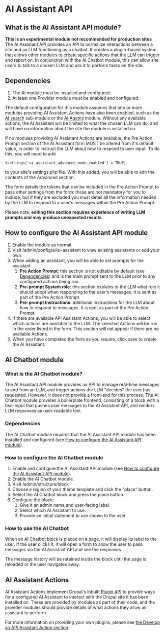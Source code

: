 # AI Assistant API
## What is the AI Assistant API module?
**This is an experimental module not recommended for production sites**
The AI Assistant API provides an API to normalize interactions between a site
and an LLM functioning as a chatbot. It creates a plugin-based system that
allows other modules to create specific actions that the LLM can trigger and
report on. In conjunction with the AI Chatbot module, this can allow site users
to talk to a chosen LLM and ask it to perform tasks on the site.

## Dependencies
1. The AI module must be installed and configured.
2. At least one Provider module must be enabled and configured.

The default configuration for this module assumes that one or more modules
providing AI Assistant Actions have also been enabled, such as the [AI search](../ai_search/index.md)
sub-module or the [AI Agents](https://www.drupal.org/project/ai_agents) module.
Without any available actions, the AI Assistant will be limited to what the
chosen LLM can do, and will have no information about the site the module is
installed on.

If no modules providing AI Assistant Actions are available, the Pre Action
Prompt section of the AI Assistant form MUST be altered from it's default value,
in order to instruct the LLM about how to respond to user input. To do this, you
will need to add

`$settings['ai_assistant_advanced_mode_enabled'] = TRUE;`

to your site's settings.php file. With this added, you will be able to edit the
contents of the Advanced section.

The form details the tokens that can be included in the Pre Action Prompt to
pass other settings from the form: these are not mandatory for you to include,
but if they are excluded you must detail all the information needed by the LLM
to respond to a user's messages within the Pre Action Prompt.

Please note, **editing this section requires experience of writing LLM prompts
and may produce unexpected results**.

## How to configure the AI Assistant API module
1. Enable the module as normal.
2. Visit /admin/config/ai/ai-assistant to view existing assistants or add your own.
3. When adding an assistant, you will be able to set prompts for the assistant:
    1. **Pre Action Prompt**: this section is not editable by default (see [Dependencies](#dependencies)) and is the main prompt sent to the LLM prior to any configured actions being run.
    2. **Pre-prompt System role**: this section explains to the LLM what role it should adopt when responding to the user's messages. It is sent as part of the Pre Action Prompt.
    3. **Pre-prompt Instructions**: additional instructions for the LLM about how to respond to messages. It is sent as part of the Pre Action Prompt.
4. If there are available API Assistant Actions, you will be able to select which actions are available to the LLM. The selected Actions will be run in the order listed in the form. This section will not appear if there are no available Actions.
5. When you have completed the form as you require, click save to create the AI Assistant.

## AI Chatbot module
### What is the AI Chatbot module?
The AI Assistant API module provides an API to manage real-time messages to and
from an LLM, and trigger actions the LLM "decides" the user has requested.
However, it does not provide a front-end for this process. The AI Chatbot module
provides a boilerplate frontend, consisting of a block with a text-input that
pushes user messages to the AI Assistant API, and renders LLM responses as
user-readable text.

### Dependencies
The AI Chatbot module requires that the AI Assistant API module has been
installed and configured (see [How to configure the AI Assistant API module](#how_to_configure_the_ai_assistant_api_module)).

### How to configure the AI Chatbot module
1. Enable and configure the AI Assistant API module (see [How to configure the AI Assistant API module](#how_to_configure_the_ai_assistant_api_module)).
2. Enable the AI Chatbot module.
3. Visit /admin/structure/block
4. Choose a region of your theme template and click the "place" button.
5. Select the AI Chatbot block and press the place button.
6. Configure the block:
    1. Give it an admin name and user-facing label
    2. Select which AI Assistant to use.
    3. Provide an initial statement to use shown to the user.

### How to use the AI Chatbot
When an AI Chatbot block is placed on a page, it will display its label to the
user. If the user clicks it, it will open a form to allow the user to pass
messages via the AI Assistant API and see the responses.

The message history will be retained inside the block until the page is reloaded
or the user navigates away.

## AI Assistant Actions
AI Assistant Actions implement Drupal's inbuilt [Plugin API](https://www.drupal.org/docs/drupal-apis/plugin-api/plugin-api-overview)
to provide ways for a configured AI Assistant to interact with the Drupal site
it has been installed on. These are provided by modules as part of their code,
and the provider modules should provide details of what actions they allow an
assistant to perform.

For more information on providing your own plugins, please see [the Develop an API Assistant Action section](developers/develop_api_assistant_action.md).
